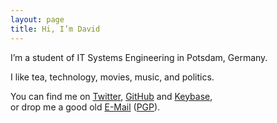 ```yaml
---
layout: page
title: Hi, I’m David
---
```


I’m a student of IT Systems Engineering in Potsdam, Germany.

I like tea, technology, movies, music, and politics.

You can find me on <a href="https://twitter.com/_daver">Twitter</a>, <a href="https://github.com/davidrauch">GitHub</a> and <a href="https://keybase.io/davidrauch">Keybase</a>,<br>or drop me a good old <a href="mailto:mail@davidrauch.at">E-Mail</a> (<a href="/pgp">PGP</a>).